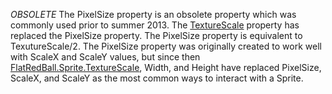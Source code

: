 *OBSOLETE* The PixelSize property is an obsolete property which was commonly used prior to summer 2013. The [TextureScale](/frb/docs/index.php?title=FlatRedBall.Sprite.TextureScale "FlatRedBall.Sprite.TextureScale") property has replaced the PixelSize property. The PixelSize property is equivalent to TexutureScale/2. The PixelSize property was originally created to work well with ScaleX and ScaleY values, but since then [FlatRedBall.Sprite.TextureScale](/frb/docs/index.php?title=FlatRedBall.Sprite.TextureScale "FlatRedBall.Sprite.TextureScale"), Width, and Height have replaced PixelSize, ScaleX, and ScaleY as the most common ways to interact with a Sprite.
